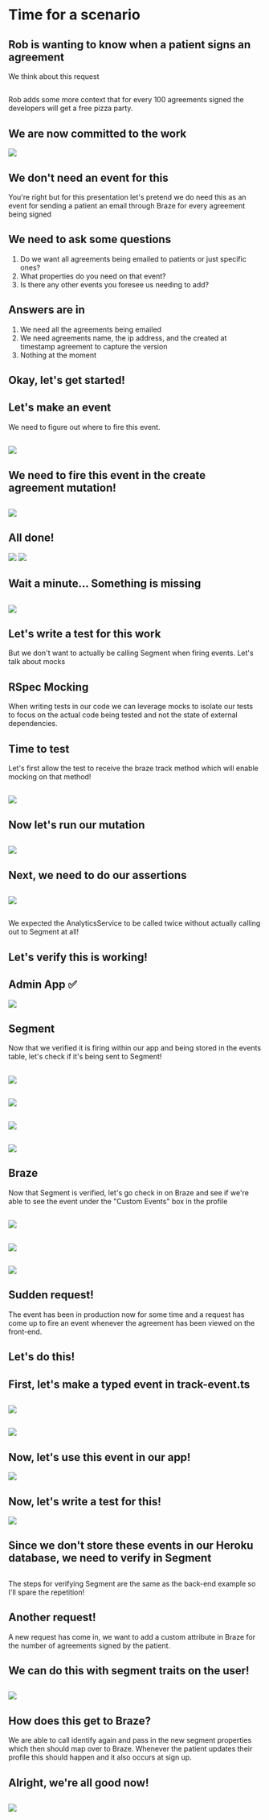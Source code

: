 # Time for a scenario

## Rob is wanting to know when a patient signs an agreement

We think about this request

##

Rob adds some more context that for every 100 agreements signed the developers will get a free pizza party.

## We are now committed to the work

![](./assets/assets/lets-do-this.gif)

## We don't need an event for this

You're right but for this presentation let's pretend we do need this as an event for sending a patient an email through Braze for every agreement being signed

## We need to ask some questions

1. Do we want all agreements being emailed to patients or just specific ones?
2. What properties do you need on that event?
3. Is there any other events you foresee us needing to add?

## Answers are in

1. We need all the agreements being emailed
2. We need agreements name, the ip address, and the created at timestamp agreement to capture the version
3. Nothing at the moment

## Okay, let's get started!

## Let's make an event

We need to figure out where to fire this event.

##

![](./assets/assets/thinking.gif)

## We need to fire this event in the create agreement mutation!

##

![](./assets/assets/agreements_code.png)

## All done!

![](./assets/assets/jobs-finished.gif)
![](./assets/assets/pizza-party.gif)

## Wait a minute... Something is missing

##

![](./assets/assets/aint-much.jpg)

## Let's write a test for this work

But we don't want to actually be calling Segment when firing events. Let's talk about mocks

## RSpec Mocking

When writing tests in our code we can leverage mocks to isolate our tests to focus on the actual code being tested and not the state of external dependencies.

## Time to test

Let's first allow the test to receive the braze track method which will enable mocking on that method!

##

![](./assets/assets/agreements-spec-example-01.png)

## Now let's run our mutation

##

![](./assets/assets/agreements-spec-example-02.png)

## Next, we need to do our assertions

##

![](./assets/assets/analytics-track-assertion.png)

##

We expected the AnalyticsService to be called twice without actually calling out to Segment at all!

## Let's verify this is working!

## Admin App ✅

![](./assets/assets/agreement-event-firing.png)

## Segment

Now that we verified it is firing within our app and being stored in the events table, let's check if it's being sent to Segment!

##

![](./assets/assets/segment_step_1.png)

##

![](./assets/assets/segment_step_2.png)

##

![](./assets/assets/segment_step_3.png)

##

![](./assets/assets/segment_step_4.png)

## Braze

Now that Segment is verified, let's go check in on Braze and see if we're able to see the event under the "Custom Events" box in the profile

##

![](./assets/assets/braze_step_1.png)

##

![](./assets/assets/braze_step_2.png)

##

![](./assets/assets/braze_step_3.png)

## Sudden request!

The event has been in production now for some time and a request has come up to fire an event whenever the agreement has been viewed on the front-end.

## Let's do this!

## First, let's make a typed event in track-event.ts

##

![](./assets/assets/agreement-viewed-example.png)

##

![](./assets/assets/agreements-example-2.png)

## Now, let's use this event in our app!

![](./assets/assets/pending-agreement-gate-code.png)

## Now, let's write a test for this!

![](./assets/assets/tracks-test.png)

## Since we don't store these events in our Heroku database, we need to verify in Segment

##

The steps for verifying Segment are the same as the back-end example so I'll spare the repetition!

## Another request!

A new request has come in, we want to add a custom attribute in Braze for the number of agreements signed by the patient.

## We can do this with segment traits on the user!

##

![](./assets/assets/segment_traits.png)

## How does this get to Braze?

We are able to call identify again and pass in the new segment properties which then should map over to Braze. Whenever the patient updates their profile this should happen and it also occurs at sign up.

## Alright, we're all good now!

##

![](./assets/assets/pizza_time.gif)

<style>
#section-16 p > img {
  width: 650px;
}
</style>
